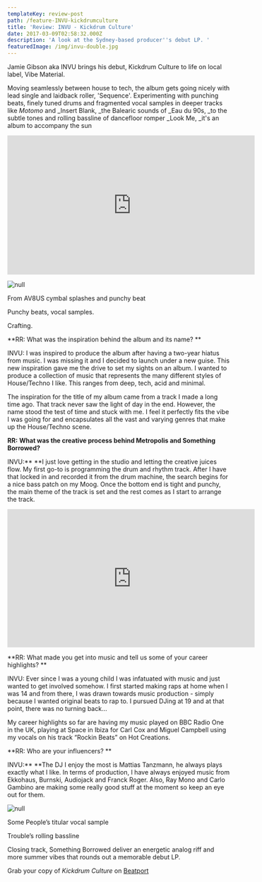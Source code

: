 ```yaml
---
templateKey: review-post
path: /feature-INVU-kickdrumculture
title: 'Review: INVU - Kickdrum Culture'
date: 2017-03-09T02:58:32.000Z
description: 'A look at the Sydney-based producer''s debut LP. '
featuredImage: /img/invu-double.jpg
---
```

Jamie Gibson aka INVU brings his debut, Kickdrum Culture to life on local label, Vibe Material.  



Moving seamlessly between house to tech, the album gets going nicely with lead single and laidback roller, 'Sequence'. Experimenting with punching beats, finely tuned drums and fragmented vocal samples in deeper tracks like _Motomo_ and _Insert Blank, _the Balearic sounds of _Eau du 90s, _to the subtle tones and rolling bassline of dancefloor romper _Look Me, _it's an album to accompany the sun

<iframe width="560" height="315" src="https://www.youtube.com/embed/MZOaM7wzUrk" frameborder="0" allow="accelerometer; autoplay; encrypted-media; gyroscope; picture-in-picture" allowfullscreen></iframe>

![null](/img/invu-dj-kingscross.jpg)

From AV8US cymbal splashes and punchy beat

Punchy beats, vocal samples.

Crafting. 

**RR: What was the inspiration behind the album and its name? **

INVU: I was inspired to produce the album after having a two-year hiatus from music. I was missing it and I decided to launch under a new guise. This new inspiration gave me the drive to set my sights on an album. I wanted to produce a collection of music that represents the many different styles of House/Techno I like. This ranges from deep, tech, acid and minimal. 

The inspiration for the title of my album came from a track I made a long time ago. That track never saw the light of day in the end. However, the name stood the test of time and stuck with me. I feel it perfectly fits the vibe I was going for and encapsulates all the vast and varying genres that make up the House/Techno scene.

**RR:** **What was the creative process behind Metropolis and Something Borrowed?**

INVU:** **I just love getting in the studio and letting the creative juices flow. My first go-to is programming the drum and rhythm track. After I have that locked in and recorded it from the drum machine, the search begins for a nice bass patch on my Moog. Once the bottom end is tight and punchy, the main theme of the track is set and the rest comes as I start to arrange the track.  

<iframe src="https://www.facebook.com/plugins/video.php?href=https%3A%2F%2Fwww.facebook.com%2FINVUVIBE%2Fvideos%2F2394709914091244%2F&show_text=0&width=560" width="560" height="313" style="border:none;overflow:hidden" scrolling="no" frameborder="0" allowTransparency="true" allowFullScreen="true"></iframe>

**RR: What made you get into music and tell us some of your career highlights? **

INVU: Ever since I was a young child I was infatuated with music and just wanted to get involved somehow. I first started making raps at home when I was 14 and from there, I was drawn towards music production - simply because I wanted original beats to rap to. I pursued DJing at 19 and at that point, there was no turning back... 

My career highlights so far are having my music played on BBC Radio One in the UK, playing at Space in Ibiza for Carl Cox and Miguel Campbell using my vocals on his track “Rockin Beats” on Hot Creations.

**RR: Who are your influencers? **

INVU:** **The DJ I enjoy the most is Mattias Tanzmann, he always plays exactly what I like. In terms of production, I have always enjoyed music from Ekkohaus, Burnski, Audiojack and Franck Roger. Also, Ray Mono and Carlo Gambino are making some really good stuff at the moment so keep an eye out for them.

![null](/img/kickdrumculture.jpg)

Some People’s titular vocal sample

Trouble’s rolling bassline

 Closing track, Something Borrowed deliver an energetic analog riff and more summer vibes that rounds out a memorable debut LP. 

Grab your copy of _Kickdrum Culture_ on [Beatport ](https://www.beatport.com/release/kickdrum-culture/2714125)
